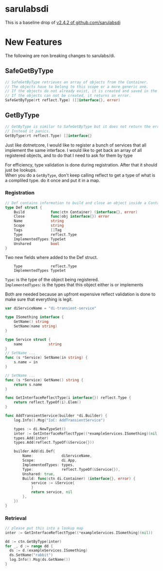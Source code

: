 # sarulabsdi  
This is a baseline drop of [v2.4.2 of github.com/sarulabsdi](https://github.com/sarulabs/di/releases/tag/v2.4.2)   


# New Features
The following are non breaking changes to sarulabs/di.  

## SafeGetByType  
```go
// SafeGetByType retrieves an array of objects from the Container.
// The objects have to belong to this scope or a more generic one.
// If the objects do not already exist, it is created and saved in the Container.
// If the objects can not be created, it returns an error.
SafeGetByType(rt reflect.Type) ([]interface{}, error)
```

## GetByType  
```go
// GetByType is similar to SafeGetByType but it does not return the error.
// Instead it panics.
GetByType(rt reflect.Type) []interface{}
```
Just like dotnetcore, I would like to register a bunch of services that all implement the same interface.  I would like to get back an array of all registered objects, and to do that I need to ask for them by type

For efficiency, type validation is done during registration.  After that it should just be lookups.   
When you do a ```GetByType```, don't keep calling reflect to get a type of what is a compliled type.  do it once and put it in a map.  



### Registration

```go
// Def contains information to build and close an object inside a Container.
type Def struct {
	Build            func(ctn Container) (interface{}, error)
	Close            func(obj interface{}) error
	Name             string
	Scope            string
	Tags             []Tag
	Type             reflect.Type
	ImplementedTypes TypeSet
	Unshared         bool
}
```
Two new fields where added to the Def struct.  
```
	Type             reflect.Type
	ImplementedTypes TypeSet
```

```Type```:              is the type of the object being registered.  
```ImplementedTypes```:  is the types that this object either is or implements  

Both are needed because an upfront expensive reflect validation is done to make sure that everything is legit.  

```go 
var diServiceName = "di-transient-service"

type ISomething interface {
	GetName() string
	SetName(name string)
}

type Service struct {
	name            string
}
// SetName ...
func (s *Service) SetName(in string) {
	s.name = in
}

// SetName ...
func (s *Service) GetName() string {
	return s.name
}

func GetInterfaceReflectType(i interface{}) reflect.Type {
	return reflect.TypeOf(i).Elem()
}

func AddTransientService(builder *di.Builder) {
	log.Info().Msg("IoC: AddTransientService")

	types := di.NewTypeSet()
	inter := GetInterfaceReflectType((*exampleServices.ISomething)(nil))
	types.Add(inter)
	types.Add(reflect.TypeOf(&Service{}))

	builder.Add(di.Def{
		Name:             diServiceName,
		Scope:            di.App,
		ImplementedTypes: types,
		Type:             reflect.TypeOf(&Service{}),
		Unshared: true,
		Build: func(ctn di.Container) (interface{}, error) {
			service := &Service{
			}
			return service, nil
		},
	})
}
```

### Retrieval 

```go
// please put this into a lookup map
inter := GetInterfaceReflectType((*exampleServices.ISomething)(nil))

dd := ctn.GetByType(inter)
for _, d := range dd {
  ds := d.(exampleServices.ISomething)
  ds.SetName("rabbit")
  log.Info().Msg(ds.GetName())
}

```


